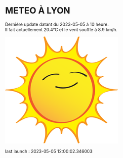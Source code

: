 # METEO À LYON

Dernière update datant du 2023-05-05 à 10 heure.  
Il fait actuellement 20.4°C et le vent souffle à 8.9 km/h.      

![](./.github/sun.png)

last launch : 2023-05-05 12:00:02.346003
